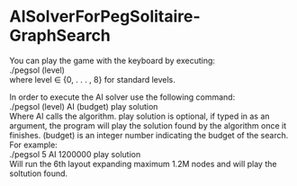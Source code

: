 # AISolverForPegSolitaire-GraphSearch

You can play the game with the keyboard by executing:  
./pegsol (level)  
where level ∈ {0, . . . , 8} for standard levels.  
  
In order to execute the AI solver use the following command:  
./pegsol (level) AI (budget) play solution  
Where AI calls the algorithm. play solution is optional, if typed in as an argument, the program will play the solution found by the algorithm once it finishes. (budget) is an integer number indicating the budget of the search.  
For example:  
./pegsol 5 AI 1200000 play solution  
Will run the 6th layout expanding maximum 1.2M nodes and will play the soltution found.  
